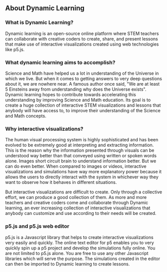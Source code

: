 ## About Dynamic Learning

### What is Dynamic Learning?
Dynamic learning is an open-source online platform where STEM teachers can collaborate with creative coders to create, share, and present lessons that make use of interactive visualizations created using web technologies like p5.js.

### What dynamic learning aims to accomplish?
Science and Math have helped us a lot in understanding of the Universe in which we live. But when it comes to getting answers to very deep questions about it, we are nowhere near. A famous author once said, "We are at least 5 Einsteins away from understanding why does the Universe exists". Dynamic learning hopes to contribute towards accelerating this understanding by improving Science and Math education. Its goal is to create a huge collection of interactive STEM visualizations and lessons that anybody will have access to, to improve their understanding of the Science and Math concepts.

### Why interactive visualizations?
The human visual processing system is highly sophisticated and has been evolved to be extremely good at interpreting and extracting information. This is the reason why the information presented through visuals can be understood way better than that conveyed using written or spoken words alone. Images short circuit brain to understand information better. But we can do even better. When compared to images or videos, interactive visualizations and simulations have way more explanatory power because it allows the users to directly interact with the system in whichever way they want to observe how it behaves in different situations.

But interactive visualizations are difficult to create. Only through a collective effort, we can produce a good collection of them. As more and more teachers and creative coders come and collaborate through Dynamic learning, an ever increasing collection of interactive visualizations that anybody can customize and use according to their needs will be created.

### p5.js and p5.js web editor
p5.js is a Javascript library that helps to create interactive visualizations very easily and quickly. The online text editor for p5 enables you to very quickly spin up a p5 project and develop the simulations fully online. You are not limited to p5.js alone. You are free to use any other Javascript libraries which will serve the purpose. The simulations created in the editor can then be imported to Dynamic learning to create lessons.
